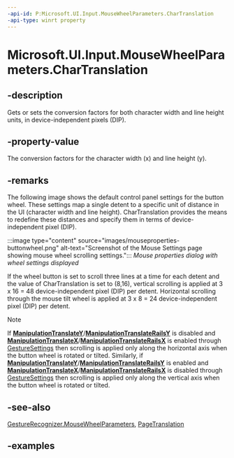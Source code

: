 ```yaml
---
-api-id: P:Microsoft.UI.Input.MouseWheelParameters.CharTranslation
-api-type: winrt property
---
```


# Microsoft.UI.Input.MouseWheelParameters.CharTranslation

<!--
public Windows.Foundation.Point CharTranslation { get; set; }
-->

## -description

Gets or sets the conversion factors for both character width and line height units, in device-independent pixels (DIP).

## -property-value

The conversion factors for the character width (x) and line height (y).

## -remarks

The following image shows the default control panel settings for the button wheel. These settings map a single detent to a specific unit of distance in the UI (character width and line height). CharTranslation provides the means to redefine these distances and specify them in terms of device-independent pixel (DIP).

:::image type="content" source="images/mouseproperties-buttonwheel.png" alt-text="Screenshot of the Mouse Settings page showing mouse wheel scrolling settings.":::
*Mouse properties dialog with wheel settings displayed*

If the wheel button is set to scroll three lines at a time for each detent and the value of CharTranslation is set to (8,16), vertical scrolling is applied at 3 x 16 = 48 device-independent pixel (DIP) per detent. Horizontal scrolling through the mouse tilt wheel is applied at 3 x 8 = 24 device-independent pixel (DIP) per detent.

> [!NOTE]
> If **[ManipulationTranslateY](gesturesettings.md)**/**[ManipulationTranslateRailsY](gesturesettings.md)**  is disabled and **[ManipulationTranslateX](gesturesettings.md)**/**[ManipulationTranslateRailsX](gesturesettings.md)** is enabled through [GestureSettings](gesturerecognizer_gesturesettings.md) then scrolling is applied only along the horizontal axis when the button wheel is rotated or tilted. Similarly, if **[ManipulationTranslateY](gesturesettings.md)**/**[ManipulationTranslateRailsY](gesturesettings.md)** is enabled and **[ManipulationTranslateX](gesturesettings.md)**/**[ManipulationTranslateRailsX](gesturesettings.md)** is disabled through [GestureSettings](gesturerecognizer_gesturesettings.md) then scrolling is applied only along the vertical axis when the button wheel is rotated or tilted.

## -see-also

[GestureRecognizer.MouseWheelParameters](gesturerecognizer_mousewheelparameters.md), [PageTranslation](mousewheelparameters_pagetranslation.md)

## -examples
